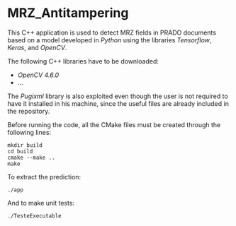 # MRZ_Antitampering

This C++ application is used to detect MRZ fields in PRADO documents based on a model developed in *Python* using the libraries *Tensorflow*, *Keras*, and *OpenCV*.

The following C++ libraries have to be downloaded:
- *OpenCV 4.6.0*
- ...

The *Pugixml* library is also exploited even though the user is not required to have it installed in his machine, since the useful files are already included in the repository.

Before running the code, all the CMake files must be created through the following lines:
```
mkdir build
cd build
cmake --make ..
make
```

To extract the prediction:

    
    ./app
    
And to make unit tests:

    ./TesteExecutable